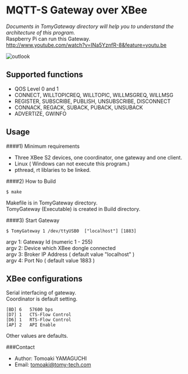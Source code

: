 MQTT-S Gateway over XBee 
======
 
  _Documents in TomyGateway directory will help you to understand the architecture of this program._     
  Raspberry Pi can run this Gateway.  
  http://www.youtube.com/watch?v=INa5YznfR-8&feature=youtu.be    
  
  ![outlook](https://github.com/TomoakiYAMAGUCHI/MQTT-S-Gateway/blob/master/TomyGateway/documents/MQTT-S_outlook.PNG?raw=true)
  
Supported functions
-------------------

*  QOS Level 0 and 1
*  CONNECT, WILLTOPICREQ, WILLTOPIC, WILLMSGREQ, WILLMSG
*  REGISTER, SUBSCRIBE, PUBLISH, UNSUBSCRIBE, DISCONNECT 
*  CONNACK, REGACK, SUBACK, PUBACK, UNSUBACK
*  ADVERTIZE, GWINFO 

Usage
------
####1) Minimum requirements
*  Three XBee S2 devices,  one coordinator, one gateway and one client.
*  Linux  ( Windows can not execute this program.)
*  pthread, rt liblaries to be linked.

####2) How to Build

    $ make
    
  Makefile is in TomyGateway directory.  
  TomyGateway (Executable) is created in Build directory.
    
####3)  Start Gateway  
    
    $ TomyGateway 1 /dev/ttyUSB0  ["localhost"] [1883]
    
  argv 1: Gateway Id (numeric 1 - 255)  
  argv 2: Device which XBee dongle connected  
  argv 3: Broker IP Address ( default value "localhost" )  
  argv 4: Port No  ( default value 1883 )  
         
XBee configurations
----------------------
  Serial interfacing  of gateway.  
  Coordinator is default setting.
  
    [BD] 6   57600 bps
    [D7] 1   CTS-Flow Control
    [D6] 1   RTS-Flow Control
    [AP] 2   API Enable

  Other values are defaults.
  
  
  
  
  
###Contact


* Author:    Tomoaki YAMAGUCHI
* Email:     tomoaki@tomy-tech.com

